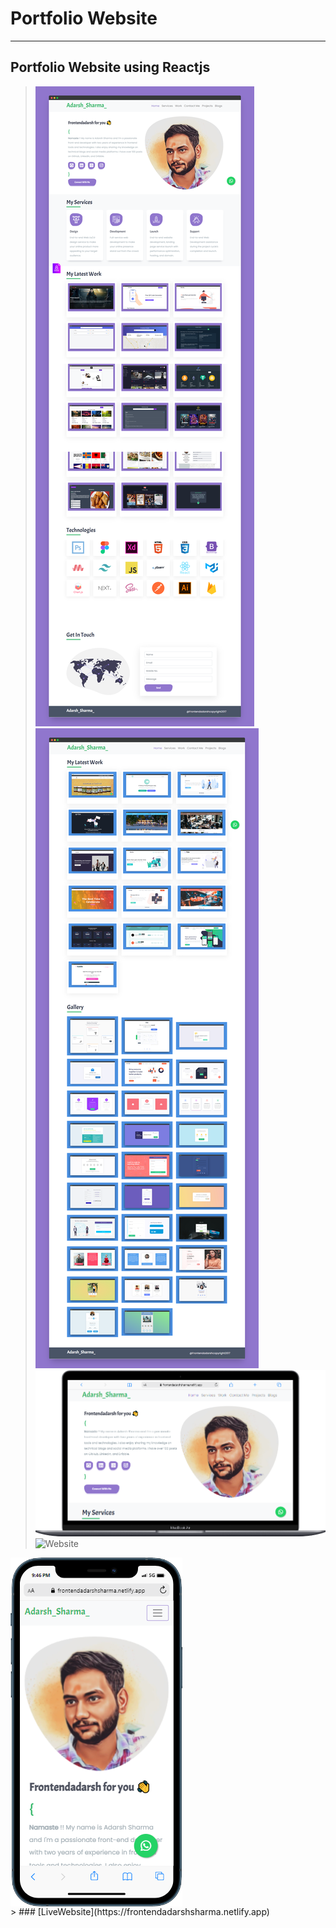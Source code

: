 # Portfolio Website
---
Portfolio Website using Reactjs
---
> ![Website](public/images/portfolio1.png)
> ![Website](public/images/portfolio2.png)
> ![Website](public/images/desktopmockup.png)
> ![Website](public/images/mobileviewdemo.gif)
<img src="public/images/mobilemockup.png" style="display:block;text-align:center"/>
> ### [LiveWebsite](https://frontendadarshsharma.netlify.app)
